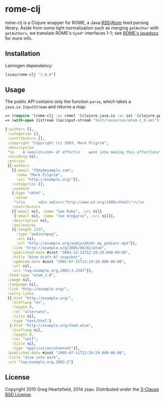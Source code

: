 # rome-clj

rome-clj is a Clojure wrapper for ROME, a Java [RSS](https://en.wikipedia.org/wiki/RSS)/[Atom](https://en.wikipedia.org/wiki/Atom_(Web_standard)) feed parsing library. Aside from some light normalization such as merging `getAuthor` with `getAuthors`, we translate ROME's `Synd*` interfaces 1-1; see [ROME's javadocs](https://javadoc.io/static/com.rometools/rome/1.15.0/com/rometools/rome/feed/synd/package-summary.html) for more info.

## Installation

Leiningen dependency:

```clojure
[zsau/rome-clj "1.0.0"]
```

## Usage

The public API contains only the function `parse`, which takes a `java.io.InputStream` and returns a map.

```clojure
=> (require '[rome-clj :as rome] '[clojure.java.io :as io] '[clojure.pprint :as pp])
=> (with-open [istream (io/input-stream "test/resources/atom-1_0.xml")] (pp/pprint (rome/parse istream)))

{:authors [],
 :categories [],
 :contributors [],
 :copyright "Copyright (c) 2003, Mark Pilgrim",
 :description
 "\n    A <em>lot</em> of effort\n    went into making this effortless\n  ",
 :encoding nil,
 :entries
 [{:authors
   [{:email "f8dy@example.com",
     :name "Mark Pilgrim",
     :uri "http://example.org/"}],
   :categories [],
   :content
   {:type "xhtml",
    :value
    "\r\n      <div xmlns=\"http://www.w3.org/1999/xhtml\">\r\n        <p><i>[Update: The Atom draft is finished.]</i></p>\r\n      </div>\r\n    "},
   :contributors
   [{:email nil, :name "Sam Ruby", :uri nil}
    {:email nil, :name "Joe Gregorio", :uri nil}],
   :description nil,
   :enclosures
   [{:length 1337,
     :type "audio/mpeg",
     :uri nil,
     :url "http://example.org/audio/ph34r_my_podcast.mp3"}],
   :link "http://example.org/2005/04/02/atom",
   :published-date #inst "2003-12-13T12:29:29.000-00:00",
   :title "Atom draft-07 snapshot",
   :updated-date #inst "2005-07-31T12:29:29.000-00:00",
   :url nil,
   :uri "tag:example.org,2003:3.2397"}],
 :feed-type "atom_1.0",
 :image nil,
 :language nil,
 :link "http://example.org/",
 :entry-links
 [{:href "http://example.org/",
   :hreflang "en",
   :length 0,
   :rel "alternate",
   :title nil,
   :type "text/html"}
  {:href "http://example.org/feed.atom",
   :hreflang nil,
   :length 0,
   :rel "self",
   :title nil,
   :type "application/atom+xml"}],
 :published-date #inst "2005-07-31T12:29:29.000-00:00",
 :title "dive into mark",
 :uri "tag:example.org,2003:3"}
```

License
-------

Copyright 2010 Greg Heartsfield, 2014 zsau. Distributed under the [3-Clause BSD License](LICENSE).
